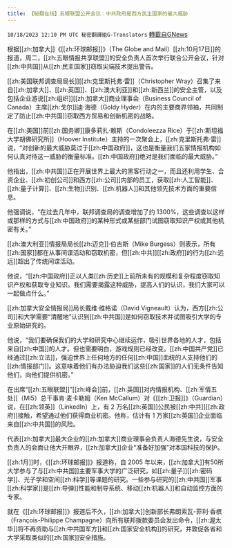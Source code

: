 ```yaml
---
title: 【秘翻在线】五眼联盟公开会议：中共政府是西方民主国家的最大威胁
---
```

`10/18/2023 12:10 PM UTC 秘密翻譯組G-Translators` [轉載自GNews](https://gnews.org/articles/1849820)

根据[[zh:加拿大]]《[[zh:环球邮报]]》（The Globe and Mail）[[zh:10月17日]]的报道，周二，[[zh:五眼情报共享联盟]]的安全负责人首次举行联合公开会议，针对[[zh:中共国]]从[[zh:民主国家]]窃取尖端技术提出警告。

[[zh:美国联邦调查局局长]][[zh:克里斯托弗·雷]]（Christopher Wray）召集了来自[[zh:加拿大]]、[[zh:英国]]、[[zh:澳大利亚]]和[[zh:新西兰]]的安全主管，以及包括企业游说[[zh:组织]][[zh:加拿大]]商业理事会（Business Council of Canada）主席[[zh:戈尔]]迪·海德（Goldy Hyder）在内的主要商界领袖，共同制定了防止[[zh:中共国]]窃取西方贸易和创新机密的战略。

在[[zh:美国]]前[[zh:国务卿]]康多莉扎·赖斯（Condoleezza Rice）于[[zh:斯坦福大学胡佛研究所]]（Hoover Institute）主持的一次聚会上，[[zh:克里斯托弗·雷]]说，“对创新的最大威胁莫过于[[zh:中国政府]]，这也是衡量我们五家情报机构如何认真对待这一威胁的衡量标准。[[zh:中国政府]]绝对是我们面临的最大威胁。”

他指出，[[zh:中共国]]正在开展世界上最大的黑客行动之一，而且还利用学生、合资企业、[[zh:初创公司]]和西方[[zh:公司]]内部的员工，获取[[zh:人工智能]]、[[zh:量子计算]]、[[zh:生物]]识别、[[zh:机器人]]和其他领先技术方面的重要信息。

他强调说，“在过去几年中，联邦调查局的调查增加了约 1300%，这些调查以这样或那样的方式与[[zh:中国政府]]的某种形式或某些部门试图窃取知识产权或其他机密有关。”

[[zh:澳大利亚]]情报局局长[[zh:迈克]]·伯吉斯（Mike Burgess）则表示，所有[[zh:国家]]都在从事间谍活动和窃取机密，但[[zh:中共]][[zh:政府]]的行为[[zh:远远]]超出了传统间谍活动。

他说，“[[zh:中国政府]]正以人类[[zh:历史]]上前所未有的规模和复杂程度窃取知识产权和获取专业知识。我们需要揭露这种威胁，提高人们的认识，我们大家可以一起做点什么。”

[[zh:加拿大安全情报局]]局长戴维·维格诺（David Vigneault）认为，西方[[zh:公司]]和大学需要“清醒地”认识到[[zh:中共国]]是如何窃取技术并试图吸引大学的专业原始研究的。

他说，“我们要确保我们的大学和研究中心继续运作，吸引世界各地的人才，包括来自[[zh:中国]]的人才。但也需要明白，游戏规则已经改变。[[zh:中国共产党]]已经通过[[zh:立法]]，强迫世界上任何地方的任何[[zh:中国]]血统的人支持他们的[[zh:情报部门]]。这意味着他们有办法胁迫我们这些[[zh:国家]]的人们无条件告知他们，向他们提供机密。”

在出席“[[zh:五眼联盟]]”[[zh:峰会]]前，[[zh:英国]]对内情报机构、[[zh:军情五处]]（MI5）总干事肯·麦卡勒姆（Ken McCallum）对《[[zh:卫报]]》（Guardian）说，在[[zh:领英]]（LinkedIn）上，有 2 万名[[zh:英国]]公民被[[zh:中共]][[zh:政府]]接触，希望通过他们获得商业机密。他称，估计有 1 万家[[zh:英国]]企业面临来自[[zh:中共国]]的风险。

代表[[zh:加拿大]]最大企业的[[zh:加拿大]]商业理事会负责人海德先生说，与安全负责人的会面让他大开眼界，[[zh:加拿大]]企业“准备好加强”对本国科技的保护。

[[zh:1月]]时，《[[zh:环球邮报]]》报道称，自 2005 年以来，[[zh:加拿大]]有50所大学参与了与[[zh:中共国]]主要军事大学的广泛研究，如[[zh:量子]][[zh:密码学]]、光子学和空间[[zh:科学]]等课题的研究。一些参与研究的[[zh:中共国]]军事[[zh:科学家]]是[[zh:导弹]]性能和制导系统、移动[[zh:机器人]]和自动监控方面的专家。

就在《[[zh:环球邮报]]》报道后不久，[[zh:加拿大]]创新部长弗朗索瓦\-菲利·香槟（François-Philippe Champagne）向所有联邦拨款委员会发出命令，[[zh:渥太华]]将不再资助与[[zh:中共国军方]]和[[zh:国家安全机构]]的研究，并敦促各省和大学采取类似的[[zh:国家]]安全措施。
